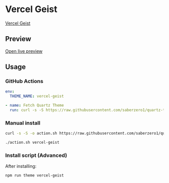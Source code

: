 # Vercel Geist

[Vercel Geist](https://github.com/en3sis)

## Preview

[Open live preview](https://quartz-themes.github.io/vercel-geist/)

## Usage

### GitHub Actions

```yaml
env:
  THEME_NAME: vercel-geist
```

```yaml
- name: Fetch Quartz Theme
  run: curl -s -S https://raw.githubusercontent.com/saberzero1/quartz-themes/master/action.sh | bash -s -- $THEME_NAME
```

### Manual install

```bash
curl -s -S -o action.sh https://raw.githubusercontent.com/saberzero1/quartz-themes/master/action.sh

./action.sh vercel-geist
```

### Install script (Advanced)

After installing:

```bash
npm run theme vercel-geist
```
